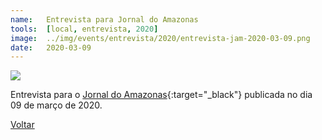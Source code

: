 ```yaml
---
name:  	Entrevista para Jornal do Amazonas
tools: 	[local, entrevista, 2020]
image: 	../img/events/entrevista/2020/entrevista-jam-2020-03-09.png
date: 	2020-03-09
---
```


![](../img/events/entrevista/2020/entrevista-jam-2020-03-09.png)

Entrevista para o [Jornal do Amazonas][jam]{:target="_black"} publicada no dia 09 de março de 2020.

[jam]: https://globoplay.globo.com/v/8386200/programa/


<p class="text-center">
	<a class="btn btn-outline-primary mt-1" href="{{ site.baseurl }}/events/">Voltar</a>
</p>